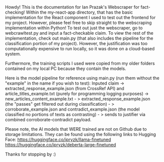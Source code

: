 Howdy! This is the documentation for Ian Prazak's Webscraper for fact-checking! Within the my-react-app directory, that has the basic implementation for the React component I used to test out the frontend for my project. However, please feel free to skip straight to the webscraping implementation within Python! To test out just the webscraper, go to webcrawltest.py and input a fact-checkable claim. To view the rest of the implementation, check out main.py (that also includes the pipeline for the classification portion of my project). However, the justification was too computationally expensive to run locally, so it was done on a cloud-based system.

Furthermore, the training scripts I used were copied from my older folders contained on my local PC because they contain the models. 

Here is the model pipeline for reference using main.py (run them without the "example" in the name if you wish to test): Inputed claim -> extracted_response_example.json (from CrossRef API) and article_titles_example.txt (purely for programming logging purposes) -> new_articles_content_example.txt - > extracted_response_example.json (the "passes" get filtered out during classification) - > corroborate_example.json and contradict_example.json (the model classified no portions of texts as contrasting) - > sends to justifier via combined corroborate-contradict payload.

Please note, the AI models that WERE trained are not on Github due to storage limitations. They can be found using the following links to Hugging Face: 
https://huggingface.co/ipryzk/llama-finetuned
https://huggingface.co/ipryzk/deberta-large-finetuned

Thanks for stopping by :)